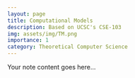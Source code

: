 ```yaml
---  
layout: page  
title: Computational Models  
description: Based on UCSC's CSE-103    
img: assets/img/TM.png  
importance: 1  
category: Theoretical Computer Science  
---  
```

  
Your note content goes here...


